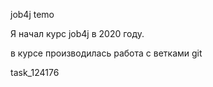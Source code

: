 job4j temo

Я начал курс job4j в 2020 году.

в курсе производилась работа с ветками git

task_124176
